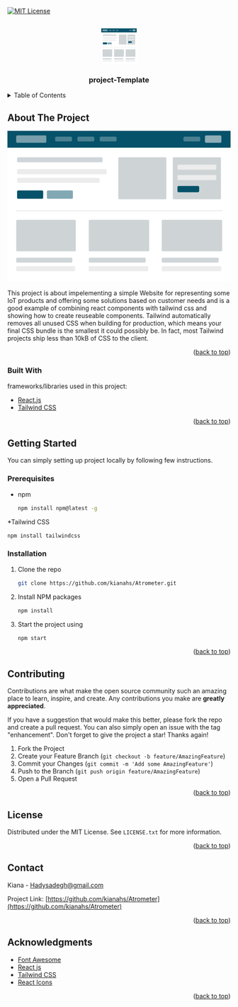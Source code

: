 <div id="top"></div>

[![MIT License][license-shield]][license-url]


<!-- PROJECT LOGO -->
<br />
<div align="center">
  <a href="https://github.com/kianahs/Atrometer">
    <img src="photos/template.svg" alt="Logo" width="80" height="80">
  </a>

  <h3 align="center">project-Template</h3>

 
</div>



<!-- TABLE OF CONTENTS -->
<details>
  <summary>Table of Contents</summary>
  <ol>
    <li>
      <a href="#about-the-project">About The Project</a>
      <ul>
        <li><a href="#built-with">Built With</a></li>
      </ul>
    </li>
    <li>
      <a href="#getting-started">Getting Started</a>
      <ul>
        <li><a href="#prerequisites">Prerequisites</a></li>
        <li><a href="#installation">Installation</a></li>
      </ul>
    </li>
    <li><a href="#contributing">Contributing</a></li>
    <li><a href="#license">License</a></li>
    <li><a href="#contact">Contact</a></li>
    <li><a href="#acknowledgments">Acknowledgments</a></li>
  </ol>
</details>



<!-- ABOUT THE PROJECT -->
## About The Project

[![Product Name Screen Shot][product-screenshot]](https://example.com)

This project is about impelementing a simple Website for representing some IoT products
and offering some solutions based on customer needs and is a good example of combining react components with tailwind css and showing how to create reuseable components.
Tailwind automatically removes all unused CSS when building for production, which means your final CSS bundle is the smallest it could possibly be. In fact, most Tailwind
projects ship less than 10kB of CSS to the client.

<p align="right">(<a href="#top">back to top</a>)</p>



### Built With

frameworks/libraries used in this project:


* [React.js](https://reactjs.org/)
* [Tailwind CSS](https://tailwindcss.com/)


<p align="right">(<a href="#top">back to top</a>)</p>



<!-- GETTING STARTED -->
## Getting Started

You can simply setting up project locally by following few instructions.

### Prerequisites

* npm
  ```sh
  npm install npm@latest -g
  ```
*Tailwind CSS
  ```sh
  npm install tailwindcss
  ```

### Installation


1. Clone the repo
   ```sh
   git clone https://github.com/kianahs/Atrometer.git
   ```
2. Install NPM packages
   ```sh
   npm install
   ```
4. Start the project using
   ```sh
   npm start
   ```

<p align="right">(<a href="#top">back to top</a>)</p>


<!-- CONTRIBUTING -->
## Contributing

Contributions are what make the open source community such an amazing place to learn, inspire, and create. Any contributions you make are **greatly appreciated**.

If you have a suggestion that would make this better, please fork the repo and create a pull request. You can also simply open an issue with the tag "enhancement".
Don't forget to give the project a star! Thanks again!

1. Fork the Project
2. Create your Feature Branch (`git checkout -b feature/AmazingFeature`)
3. Commit your Changes (`git commit -m 'Add some AmazingFeature'`)
4. Push to the Branch (`git push origin feature/AmazingFeature`)
5. Open a Pull Request

<p align="right">(<a href="#top">back to top</a>)</p>



<!-- LICENSE -->
## License

Distributed under the MIT License. See `LICENSE.txt` for more information.

<p align="right">(<a href="#top">back to top</a>)</p>



<!-- CONTACT -->
## Contact

Kiana  - Hadysadegh@gmail.com

Project Link: [https://github.com/kianahs/Atrometer](https://github.com/kianahs/Atrometer)
<p align="right">(<a href="#top">back to top</a>)</p>



<!-- ACKNOWLEDGMENTS -->
## Acknowledgments


* [Font Awesome](https://fontawesome.com)
* [React js](https://reactjs.org/)
* [Tailwind CSS](https://tailwindcss.com/)
* [React Icons](https://react-icons.github.io/react-icons/search)

<p align="right">(<a href="#top">back to top</a>)</p>



<!-- MARKDOWN LINKS & IMAGES -->
<!-- https://www.markdownguide.org/basic-syntax/#reference-style-links -->
[license-shield]: https://img.shields.io/github/license/othneildrew/Best-README-Template.svg?style=for-the-badge
[license-url]: https://github.com/othneildrew/Best-README-Template/blob/master/LICENSE.txt
[product-screenshot]: photos/template.svg
